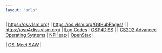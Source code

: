 ```yaml
---
layout: "urls"
---
```


| <https://os.vlsm.org/> | <https://os.vlsm.org/GitHubPages/> |
| <https://osp4diss.vlsm.org/> | [Log Codes](https://osp4diss.vlsm.org/ETC/logCodes.txt) | [OSP4DISS](https://github.com/OSP4DISS/) |
| [CS202 Advanced Operating Systems](https://www.escalab.org/classes/cs202-2020wi/) | [NPHeap](https://github.com/hungweitseng/NPHeap)
| [OpenStax](https://openstax.org/) |

| [OS: Meet SAW](https://www.youtube.com/playlist?list=PLQ02IYL5pmhHvZ02LKQVeey8H-2XBKMGb) |


